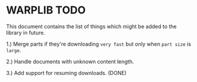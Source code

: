 # WARPLIB TODO

This document contains the list of things which might be added to the library in future.

1.) Merge parts if they're downloading `very fast` but only when `part size` is `large`.

2.) Handle documents with unknown content length.

3.) Add support for resuming downloads. (DONE)
